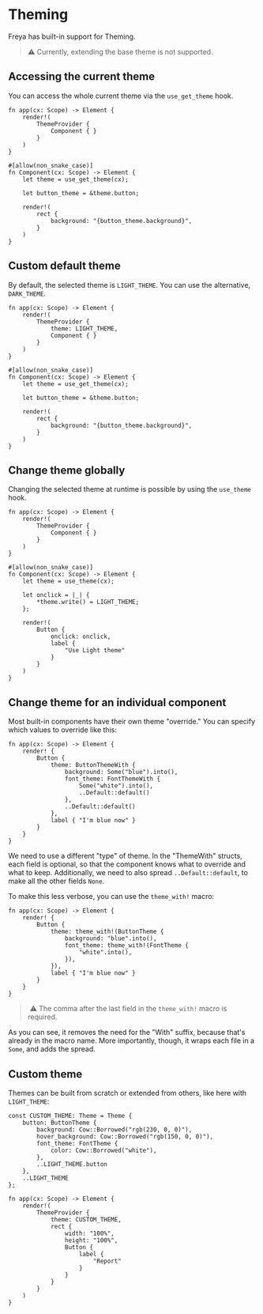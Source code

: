 # Theming

Freya has built-in support for Theming. 

> ⚠️ Currently, extending the base theme is not supported.

## Accessing the current theme

You can access the whole current theme via the `use_get_theme` hook.

```rust, no_run
fn app(cx: Scope) -> Element {
    render!(
        ThemeProvider {
            Component { }
        }
    )
}

#[allow(non_snake_case)]
fn Component(cx: Scope) -> Element {
    let theme = use_get_theme(cx);

    let button_theme = &theme.button;

    render!(
        rect {
            background: "{button_theme.background}",
        }
    )
}
```

## Custom default theme 
By default, the selected theme is `LIGHT_THEME`. You can use the alternative, `DARK_THEME`.

```rust, no_run
fn app(cx: Scope) -> Element {
    render!(
        ThemeProvider {
            theme: LIGHT_THEME,
            Component { }
        }
    )
}

#[allow(non_snake_case)]
fn Component(cx: Scope) -> Element {
    let theme = use_get_theme(cx);

    let button_theme = &theme.button;

    render!(
        rect {
            background: "{button_theme.background}",
        }
    )
}
```

## Change theme globally

Changing the selected theme at runtime is possible by using the `use_theme` hook.

```rust, no_run
fn app(cx: Scope) -> Element {
    render!(
        ThemeProvider {
            Component { }
        }
    )
}

#[allow(non_snake_case)]
fn Component(cx: Scope) -> Element {
    let theme = use_theme(cx);

    let onclick = |_| {
        *theme.write() = LIGHT_THEME;
    };

    render!(
        Button {
            onclick: onclick,
            label {
                "Use Light theme"
            }
        }
    )
}
```

## Change theme for an individual component

Most built-in components have their own theme "override."
You can specify which values to override like this:

```rust,no_run
fn app(cx: Scope) -> Element {
    render! {
        Button {
            theme: ButtonThemeWith {
                background: Some("blue").into(),
                font_theme: FontThemeWith {
                    Some("white").into(),
                    ..Default::default()
                },
                ..Default::default()
            },
            label { "I'm blue now" }
        }
    }
}
```

We need to use a different "type" of theme.
In the "ThemeWith" structs, each field is optional, so that the component knows what to override and
what to keep.
Additionally, we need to also spread `..Default::default`, to make all the other fields `None`.

To make this less verbose, you can use the `theme_with!` macro:

```rust,no_run
fn app(cx: Scope) -> Element {
    render! {
        Button {
            theme: theme_with!(ButtonTheme {
                background: "blue".into(),
                font_theme: theme_with!(FontTheme {
                    "white".into(),
                }),
            }),
            label { "I'm blue now" }
        }
    }
}
```

>️ ⚠️ The comma after the last field in the `theme_with!` macro is required.

As you can see, it removes the need for the "With" suffix, because that's already in the macro name.
More importantly, though, it wraps each file in a `Some`, and adds the spread.

## Custom theme

Themes can be built from scratch or extended from others, like here with `LIGHT_THEME`:

```rust, no_run
const CUSTOM_THEME: Theme = Theme {
    button: ButtonTheme {
        background: Cow::Borrowed("rgb(230, 0, 0)"),
        hover_background: Cow::Borrowed("rgb(150, 0, 0)"),
        font_theme: FontTheme {
            color: Cow::Borrowed("white"),
        },
        ..LIGHT_THEME.button
    },
    ..LIGHT_THEME
};

fn app(cx: Scope) -> Element {
    render!(
        ThemeProvider {
            theme: CUSTOM_THEME,
            rect {
                width: "100%",
                height: "100%",
                Button {
                    label {
                        "Report"
                    }
                }
            }
        }
    )
}
```
